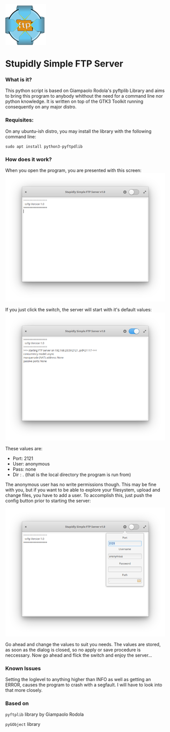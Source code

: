 <img src="ssftps.svg" width=128>

# Stupidly Simple FTP Server

### What is it?
This python script is based on Giampaolo Rodola's pyftplib Library and aims to
bring this program to anybody whithout the need for a command line nor python knowledge.
It is written on top of the GTK3 Toolkit running consequently on any major distro.

### Requisites:
On any ubuntu-ish distro, you may install the library with the following command line:
```
sudo apt install python3-pyftpdlib
```

### How does it work?
When you open the program, you are presented with this screen:
![](Interface_1.png)

If you just click the switch, the server will start with it's default values:
![](Interface_3.png)

These values are:

* Port: 2121
* User: anonymous
* Pass: none
* Dir : . (that is the local directory the program is run from)

The anonymous user has no write permissions though. This may be fine with you, but if you want to be able to explore your filesystem, upload and change files, you have to add a user. To accomplish this, just push the config button prior to starting the server:

![](Interface_2.png)

Go ahead and change the values to suit you needs. The values are stored, as soon as the dialog is closed, so no apply or save procedure is neccessary. Now go ahead and flick the switch and enjoy the server...

### Known Issues
Setting the loglevel to anything higher than INFO as well as getting an ERROR,
causes the program to crash with a segfault. I will have to look into that more closely.

### Based on
`pyftplib` library by Giampaolo Rodola 

`pyGObject` library 
